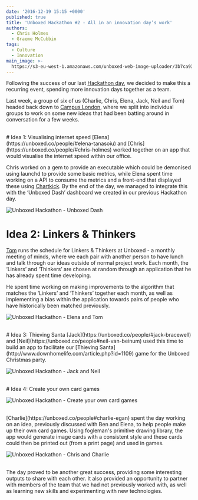 ```yaml
---
date: '2016-12-19 15:15 +0000'
published: true
title: 'Unboxed Hackathon #2 - All in an innovation day’s work'
authors:
  - Chris Holmes
  - Graeme McCubbin
tags:
  - Culture
  - Innovation
main_image: >-
  https://s3-eu-west-1.amazonaws.com/unboxed-web-image-uploader/3b7ca9360e27035a95c958d5943f8cad.JPG
---
```

Following the success of our last [Hackathon day](https://unboxed.co/blog/unboxed-hackathon-what-a-difference-a-day-makes), we decided to make this a recurring event, spending more innovation days together as a team.<br/>

Last week, a group of six of us (Charlie, Chris, Elena, Jack, Neil and Tom) headed back down to [Campus London](https://www.campus.co/london/en), where we split into individual groups to work on some new ideas that had been batting around in conversation for a few weeks.<br/>

<br/>
# Idea 1: Visualising internet speed
[Elena](https://unboxed.co/people/#elena-tanasoiu) and [Chris](https://unboxed.co/people/#chris-holmes) worked together on an app that would visualise the internet speed within our office.<br/>

Chris worked on a gem to provide an executable which could be demonised using launchd to provide some basic metrics, while Elena spent time working on a API to consume the metrics and a front-end that displayed these using [Chartkick](https://github.com/ankane/chartkick). By the end of the day, we managed to integrate this with the ‘Unboxed Dash’ dashboard we created in our previous Hackathon day.<br/>

![Unboxed Hackathon - Unboxed Dash](https://s3-eu-west-1.amazonaws.com/unboxed-web-image-uploader/e7645ee63d1a462e3bef6d9081fa3148.PNG)
<br/>


# Idea 2: Linkers & Thinkers
[Tom](https://unboxed.co/people/#tom-sabin) runs the schedule for Linkers & Thinkers at Unboxed - a monthly meeting of minds, where we each pair with another person to have lunch and talk through our ideas outside of normal project work. Each month, the ‘Linkers’ and ‘Thinkers’ are chosen at random through an application that he has already spent time developing.<br/>

He spent time working on making improvements to the algorithm that matches the ‘Linkers’ and ‘Thinkers’ together each month, as well as implementing a bias within the application towards pairs of people who have historically been matched previously.<br/>

![Unboxed Hackathon - Elena and Tom](https://s3-eu-west-1.amazonaws.com/unboxed-web-image-uploader/d8d1b5fd60ed5e5c74c436fbce1070b6.JPG)


<br/>
# Idea 3: Thieving Santa
[Jack](https://unboxed.co/people/#jack-bracewell) and [Neil](https://unboxed.co/people#neil-van-beinum) used this time to build an app to facilitate our [Thieving Santa](http://www.downhomelife.com/article.php?id=1109) game for the Unboxed Christmas party.<br/>

![Unboxed Hackathon - Jack and Neil](https://s3-eu-west-1.amazonaws.com/unboxed-web-image-uploader/0b4cf7740c8a78bdf3f10be1014859c4.JPG)

<br/>
# Idea 4: Create your own card games

![Unboxed Hackathon - Create your own card games](https://s3-eu-west-1.amazonaws.com/unboxed-web-image-uploader/1ad13a7490bdb7ea920fdcd1952b06f1.PNG)

<br/>
[Charlie](https://unboxed.co/people#charlie-egan) spent the day working on an idea, previously discussed with Ben and Elena, to help people make up their own card games. Using fogleman's primitive drawing library, the app would generate image cards with a consistent style and these cards could then be printed out (from a print page) and used in games.<br/>

![Unboxed Hackathon - Chris and Charlie](https://s3-eu-west-1.amazonaws.com/unboxed-web-image-uploader/961ca699976787d6e265bc8211e10630.JPG)

<br/>
The day proved to be another great success, providing some interesting outputs to share with each other. It also provided an opportunity to partner with members of the team that we had not previously worked with, as well as learning new skills and experimenting with new technologies.<br/>
